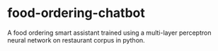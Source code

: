 # food-ordering-chatbot
A food ordering smart assistant trained using a multi-layer perceptron neural network on restaurant corpus in python.
